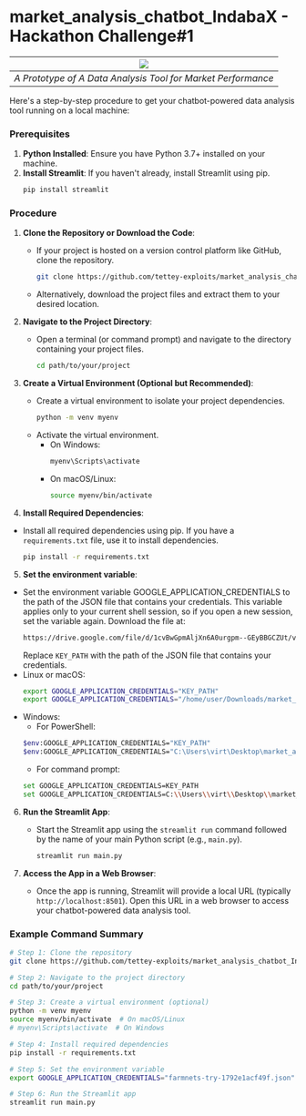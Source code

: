# market_analysis_chatbot_IndabaX - Hackathon Challenge#1
| <img src="https://github.com/tettey-exploits/market_analysis_chatbot_IndabaX/blob/main/Screenshot%20from%202024-07-13%2000-37-24.png?raw=true"> |
|:--:| 
| *A Prototype of A Data Analysis Tool for Market Performance* |



Here's a step-by-step procedure to get your chatbot-powered data analysis tool running on a local machine:

### Prerequisites
1. **Python Installed**: Ensure you have Python 3.7+ installed on your machine.
2. **Install Streamlit**: If you haven't already, install Streamlit using pip.
   ```sh
   pip install streamlit
   ```
<!-- 3. **Setup Google Cloud**: Please follow this tutorial: https://cloud.google.com/sdk/docs/install. When promted, the name of the project is `farmnets-try`. Select it among the list of options and proceed. -->

### Procedure

1. **Clone the Repository or Download the Code**:
   - If your project is hosted on a version control platform like GitHub, clone the repository.
     ```sh
     git clone https://github.com/tettey-exploits/market_analysis_chatbot_IndabaX.git
     ```
   - Alternatively, download the project files and extract them to your desired location.

2. **Navigate to the Project Directory**:
   - Open a terminal (or command prompt) and navigate to the directory containing your project files.
     ```sh
     cd path/to/your/project
     ```

3. **Create a Virtual Environment (Optional but Recommended)**:
   - Create a virtual environment to isolate your project dependencies.
     ```sh
     python -m venv myenv
     ```
   - Activate the virtual environment.
     - On Windows:
       ```sh
       myenv\Scripts\activate
       ```
     - On macOS/Linux:
       ```sh
       source myenv/bin/activate
       ```

4. **Install Required Dependencies**:
  - Install all required dependencies using pip. If you have a `requirements.txt` file, use it to install dependencies.
    ```sh
    pip install -r requirements.txt
    ```

5. **Set the environment variable**:
  - Set the environment variable GOOGLE_APPLICATION_CREDENTIALS to the path of the JSON file that contains your credentials. This variable applies only to your current shell session, so if you open a new session, set the variable again.
  Download the file at:
    ```sh
    https://drive.google.com/file/d/1cvBwGpmAljXn6A0urgpm--GEyBBGCZUt/view?usp=sharing
    ```
    Replace ```KEY_PATH``` with the path of the JSON file that contains your credentials.
  - Linux or macOS:
    ```sh
    export GOOGLE_APPLICATION_CREDENTIALS="KEY_PATH"
    export GOOGLE_APPLICATION_CREDENTIALS="/home/user/Downloads/market_analysis_chatbot_IndabaX/farmnets-try-46d4bbb04e15.json"
    ```
  - Windows:
    - For PowerShell:
    ```sh
    $env:GOOGLE_APPLICATION_CREDENTIALS="KEY_PATH"
    $env:GOOGLE_APPLICATION_CREDENTIALS="C:\Users\virt\Desktop\market_analysis_chatbot_IndabaX\farmnets-try-46d4bbb04e15.json"
    ```
    - For command prompt:
    ```sh
    set GOOGLE_APPLICATION_CREDENTIALS=KEY_PATH
    set GOOGLE_APPLICATION_CREDENTIALS=C:\\Users\\virt\\Desktop\\market_analysis_chatbot_IndabaX\\farmnets-try-46d4bbb04e15.json
    ```


6. **Run the Streamlit App**:
   - Start the Streamlit app using the `streamlit run` command followed by the name of your main Python script (e.g., `main.py`).
     ```sh
     streamlit run main.py
     ```

7. **Access the App in a Web Browser**:
   - Once the app is running, Streamlit will provide a local URL (typically `http://localhost:8501`). Open this URL in a web browser to access your chatbot-powered data analysis tool.

### Example Command Summary

```sh
# Step 1: Clone the repository
git clone https://github.com/tettey-exploits/market_analysis_chatbot_IndabaX.git

# Step 2: Navigate to the project directory
cd path/to/your/project

# Step 3: Create a virtual environment (optional)
python -m venv myenv
source myenv/bin/activate  # On macOS/Linux
# myenv\Scripts\activate  # On Windows

# Step 4: Install required dependencies
pip install -r requirements.txt

# Step 5: Set the environment variable
export GOOGLE_APPLICATION_CREDENTIALS="farmnets-try-1792e1acf49f.json"

# Step 6: Run the Streamlit app
streamlit run main.py
```
